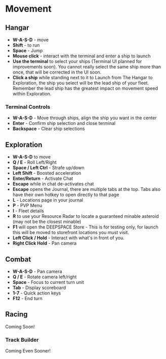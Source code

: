 # Movement

## Hangar

- **W-A-S-D** - move
- **Shift** - to run
- **Space** - Jump
- **Mouse click** - interact with the terminal and enter a ship to launch
- **Use the terminal** to select your ships (Terminal UI planned for improvements soon).  You cannot really select the same ship more than once, that will be corrected in the UI soon.
- **Click a ship** while standing next to it to Launch from The Hangar to Exploration, the ship you select will be the lead ship of your fleet. Remember the lead ship has the greatest impact on movement speed within Exploration.

### Terminal Controls

- **W-A-S-D** - Move through ships, align the ship you want in the center
- **Enter** - Confirm ship selection and close terminal
- **Backspace** - Clear ship selections

## Exploration

- **W-A-S-D** to move
- **Q / E** - Roll Left/Right
- **Space / Left Ctrl** - Strafe up/down
- **Left Shift** - Boosted acceleration
- **Enter/Return** - Activate Chat
- **Escape** while in chat de-activates chat
- **Escape** opens the Journal, there are multiple tabs at the top. Tabs also have their own hotkey to open directly to that page
- **L** - Locations page in your journal
- **P** - PVP Menu
- **I** - Fleet details
- **R** to use your Resource Radar to locate a guaranteed minable asteroid (may not be the closest minable)
- **F1** will open the DEEPSPACE Store - This is for testing only, for launch this will be moved to storefront locations you must visit.
- **Left Click / Hold** - Interact with what's in front of you.
- **Right Click Hold** - Pan camera

## Combat

- **W-A-S-D** - Pan camera
- **Q / E** - Rotate camera left/right
- **Space** - Focus to current turn unit
- **Tab** - Display scoreboard
- **1-7** - Quick action keys
- **F12** - End turn

## Racing

Coming Soon!

### Track Builder

Coming Even Sooner!
